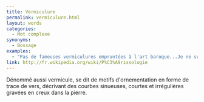 ```yaml
---
title: Vermiculure
permalink: vermiculure.html
layout: words
categories:
  - Mot complexe
synonyms:
  - Bossage
examples:
  - "Pas de fameuses vermiculures empruntées à l'art baroque...Je ne suis pas sûr que tout le monde soit sensible à cet art prodromique !"
link: http://fr.wikipedia.org/wiki/P%C3%A9rissologie
---
```


Dénommé aussi vermicule, se dit de motifs d'ornementation en forme de trace de vers, décrivant des courbes sinueuses, courtes et irrégulières gravées en creux dans la pierre.

